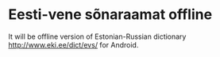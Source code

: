 # Eesti-vene sõnaraamat offline
It will be offline version of Estonian-Russian dictionary http://www.eki.ee/dict/evs/ for Android.
